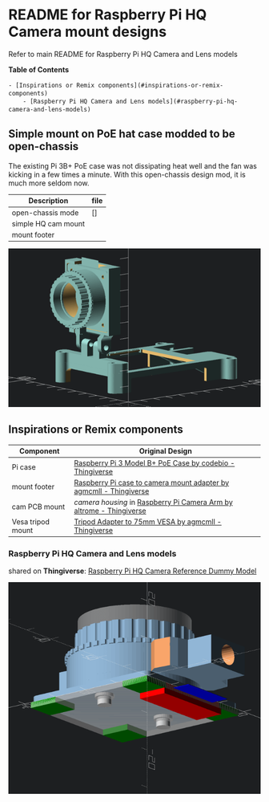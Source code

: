 README for Raspberry Pi HQ Camera mount designs
=====================================================

Refer to main README for Raspberry Pi HQ Camera and Lens models


<!-- *Table Of Contents* -->

<!-- markdown-toc start - Don't edit this section. Run M-x markdown-toc-refresh-toc -->
**Table of Contents**

    - [Inspirations or Remix components](#inspirations-or-remix-components)
        - [Raspberry Pi HQ Camera and Lens models](#raspberry-pi-hq-camera-and-lens-models)

<!-- markdown-toc end -->

## Simple mount on PoE hat case modded to be open-chassis

The existing Pi 3B+ PoE case was not dissipating heat well and the fan was kicking in a few times a minute. With this open-chassis design mod, it is much more seldom now.

| Description         | file |
|---------------------|------|
| open-chassis mode   | []     |
| simple HQ cam mount |      |
| mount footer        |      |

![Simple mount - PoE HAT case](img/piHQcam_simple_mount_poe_hat_case.png)

## Inspirations or Remix components

| Component         | Original Design                                                                                                        |
| ---               | ---                                                                                                                    |
| Pi case           | [Raspberry Pi 3 Model B+ PoE Case by codebio - Thingiverse](https://www.thingiverse.com/thing:3085529/remixes)         |
| mount footer      | [Raspberry Pi case to camera mount adapter by agmcmll - Thingiverse](https://www.thingiverse.com/thing:3948548)        |
| cam PCB mount     | *camera housing* in [Raspberry Pi Camera Arm by altrome - Thingiverse](https://www.thingiverse.com/thing:547506/files) |
| Vesa tripod mount | [Tripod Adapter to 75mm VESA by agmcmll - Thingiverse](https://www.thingiverse.com/thing:3963789)                      |


### Raspberry Pi HQ Camera and Lens models

shared on **Thingiverse**: [Raspberry Pi HQ Camera Reference Dummy Model](https://www.thingiverse.com/thing:4335497/)


![Back-side model designed in OpenSCAD](img/piHQcam_backside_model.png)
